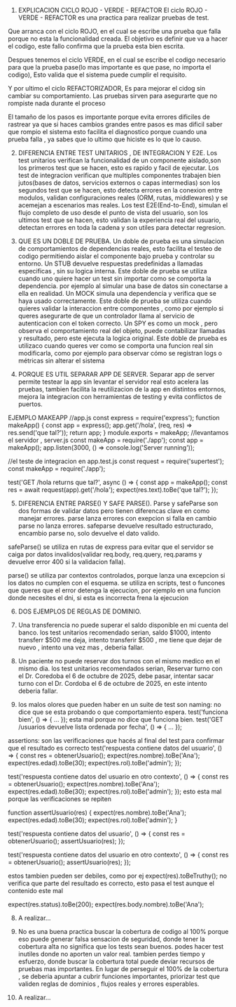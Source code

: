 1) EXPLICACION CICLO ROJO - VERDE - REFACTOR
El ciclo ROJO - VERDE - REFACTOR es una practica para realizar pruebas de test.

Que arranca con el ciclo ROJO, en el cual se escribe una prueba que falla porque no esta la funcionalidad creada.
El objetivo es definir que va a hacer el codigo, este fallo confirma que la prueba esta bien escrita.

Despues tenemos el ciclo VERDE, en el cual se escribe el codigo necesario para que la prueba pase(lo mas importante es que pase, no importa el codigo), Esto valida que el sistema puede cumplir el requisito.

Y por ultimo el ciclo REFACTORIZADOR, Es para mejorar el cidog sin cambiar su comportamiento. Las pruebas sirven para asegurarte que no rompiste nada durante el proceso


El tamaño de los pasos es importante porque evita errores dificiles de rastrear ya que si haces cambios grandes entre pasos es mas dificil saber que rompio el sistema esto facilita el diagnostico porque cuando una prueba falla , ya sabes que lo ultimo que hiciste es lo que lo causo.


2) DIFERENCIA ENTRE TEST UNITARIOS , DE INTEGRACION Y E2E.
Los test unitarios verifican la funcionalidad de un componente aislado,son los primeros test que se hacen, esto es rapido y facil de ejecutar.
Los test de integracion verifican que multiples componentes trabajen bien jutos(bases de datos, servicios externos o capas intermedias) son los segundos test que se hacen, esto detecta errores en la conexion entre modulos, validan configuraciones reales (ORM, rutas, middlewares) y se acemejan a escenarios mas reales.
Los test E2E(End-to-End), simulan el flujo completo de uso desde el punto de vista del usuario, son los ultimos test que se hacen, esto validan la experiencia real del usuario, detectan errores en toda la cadena y son utiles para detectar regresion.

3) QUE ES UN DOBLE DE PRUEBA.
Un doble de prueba es una simulacion de comportamientos de dependencias reales, esto facilita el testeo de codigo permitiendo aislar el componente bajo prueba y controlar su entorno.
Un STUB devuelve respuestas predefinidas a llamadas especificas , sin su logica interna. Este doble de prueba se utiliza cuando uno quiere hacer un test sin importar como se comporta la dependencia. por ejemplo al simular una base de datos sin conectarse a ella en realidad.
Un MOCK simula una dependencia y verifica que se haya usado correctamente. Este doble de prueba se utiliza cuando quieres validar la interaccion entre componentes , como por ejemplo si queres asegurarte de que un controlador llama al servicio de autenticacion con el token correcto.
Un SPY es como un mock , pero observa el comportamiento real del objeto, puede contabilizar llamadas y resultado, pero este ejecuta la logica original. Este doble de prueba es utilizaco cuando queres ver como se comporta una funcion real sin modificarla, como por ejemplo para observar cómo se registran logs o métricas sin alterar el sistema

4) PORQUE ES UTIL SEPARAR APP DE SERVER.
Separar app de server permite testear la app sin levantar el servidor real esto acelera las pruebas, tambien facilita la reutilizacion de la app en distintos entornos, mejora la integracion con herramientas de testing y evita conflictos de puertos.

EJEMPLO MAKEAPP
//app.js
const express = require('express');
function makeApp() {
  const app = express();
  app.get('/hola', (req, res) => res.send('que tal?'));
  return app;
}
module.exports = makeApp;
//levantamos el servidor , server.js
const makeApp = require('./app');
const app = makeApp();
app.listen(3000, () => console.log('Server running'));

//el teste de integracion en app.test.js
const request = require('supertest');
const makeApp = require('./app');

test('GET /hola returns que tal?', async () => {
  const app = makeApp();
  const res = await request(app).get('/hola');
  expect(res.text).toBe('que tal?');
});

5) DIFERENCIA ENTRE PARSE() Y SAFE PARSE().
Parse y safeParse son dos formas de validar datos pero tienen diferencas clave en como manejar errores.
parse lanza errores con exepcion si falla en cambio parse no lanza errores. safeparse devuelve resultado estructurado, encambio parse no, solo devuelve el dato valido.

safeParse() se utiliza en rutas de express para evitar que el servidor se caiga por datos invalidos(validar req.body, req.query, req.params y devuelve error 400 si la validacion falla).

parse() se utiliza par contextos controlados, porque lanza una excepcion si los datos no cumplen con el esquema. se utiliza en scripts, test o funcones que queres que el error detenga la ejecucion, por ejemplo en una funcion donde necesites el dni, si esta es incorrecta frena la ejecucion

6) DOS EJEMPLOS DE REGLAS DE DOMINIO.
1) Una transferencia no puede superar el saldo disponible en mi cuenta del banco. los test unitarios recomendado serian,
saldo $1000, intento transferr $500 me deja, intento transferir $500 , me tiene que dejar de nuevo , intento una vez mas , deberia fallar.
2) Un paciente no puede reservar dos turnos con el mismo medico en el mismo dia. los test unitarios recomendados serian, Reservar turno con el Dr. Coredoba el 6 de octubre de 2025, debe pasar, intentar sacar turno con el Dr. Cordoba el 6 de octubre de 2025, en este intento deberia fallar.

7) los malos olores que pueden haber en un suite de test son
naming: no dice que se esta probando o que comportamiento espera.
test('funciona bien', () => { ... });
esta mal porque no dice que funciona bien.
test('GET /usuarios devuelve lista ordenada por fecha', () => { ... });

assertions: son las verificaciones que hacés al final del test para confirmar que el resultado es correcto
test('respuesta contiene datos del usuario', () => {
  const res = obtenerUsuario();
  expect(res.nombre).toBe('Ana');
  expect(res.edad).toBe(30);
  expect(res.rol).toBe('admin');
});

test('respuesta contiene datos del usuario en otro contexto', () => {
  const res = obtenerUsuario();
  expect(res.nombre).toBe('Ana');
  expect(res.edad).toBe(30);
  expect(res.rol).toBe('admin');
});
esto esta mal porque las verificaciones se repiten

function assertUsuario(res) {
  expect(res.nombre).toBe('Ana');
  expect(res.edad).toBe(30);
  expect(res.rol).toBe('admin');
}

test('respuesta contiene datos del usuario', () => {
  const res = obtenerUsuario();
  assertUsuario(res);
});

test('respuesta contiene datos del usuario en otro contexto', () => {
  const res = obtenerUsuario();
  assertUsuario(res);
});

estos tambien pueden ser debiles, como por ej
expect(res).toBeTruthy();
no verifica que parte del resultado es correcto, esto pasa el test aunque el contenido este mal

expect(res.status).toBe(200);
expect(res.body.nombre).toBe('Ana');

8) A realizar...

9) No es una buena practica buscar la cobertura de codigo al 100% porque eso puede generar falsa sensacion de seguridad, donde tener la cobertura alta no significa que los tests sean buenos.
podes hacer test inutiles donde no aporten un valor real.
tambien perdes tiempo y esfuerzo, donde buscar la cobertura total puede deviar recursos de pruebas mas importantes.
En lugar de perseguir el 100% de la cobertura , se deberia apuntar a cubrir funciones importantes, priorizar test que validen reglas de dominios , flujos reales y errores esperables. 

10) A realizar...